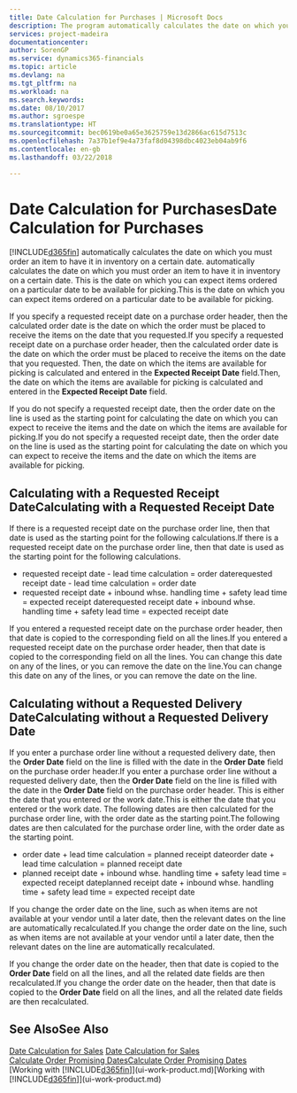 ```yaml
---
title: Date Calculation for Purchases | Microsoft Docs
description: The program automatically calculates the date on which you must order an item to have it in inventory on a certain date. This is the date on which you can expect items ordered on a particular date to be available for picking.
services: project-madeira
documentationcenter: 
author: SorenGP
ms.service: dynamics365-financials
ms.topic: article
ms.devlang: na
ms.tgt_pltfrm: na
ms.workload: na
ms.search.keywords: 
ms.date: 08/10/2017
ms.author: sgroespe
ms.translationtype: HT
ms.sourcegitcommit: bec0619be0a65e3625759e13d2866ac615d7513c
ms.openlocfilehash: 7a37b1ef9e4a73faf8d04398dbc4023eb04ab9f6
ms.contentlocale: en-gb
ms.lasthandoff: 03/22/2018

---
```

# <a name="date-calculation-for-purchases"></a><span data-ttu-id="05377-104">Date Calculation for Purchases</span><span class="sxs-lookup"><span data-stu-id="05377-104">Date Calculation for Purchases</span></span>
[!INCLUDE[d365fin](includes/d365fin_md.md)]<span data-ttu-id="05377-105"> automatically calculates the date on which you must order an item to have it in inventory on a certain date.</span><span class="sxs-lookup"><span data-stu-id="05377-105"> automatically calculates the date on which you must order an item to have it in inventory on a certain date.</span></span> <span data-ttu-id="05377-106">This is the date on which you can expect items ordered on a particular date to be available for picking.</span><span class="sxs-lookup"><span data-stu-id="05377-106">This is the date on which you can expect items ordered on a particular date to be available for picking.</span></span>  

<span data-ttu-id="05377-107">If you specify a requested receipt date on a purchase order header, then the calculated order date is the date on which the order must be placed to receive the items on the date that you requested.</span><span class="sxs-lookup"><span data-stu-id="05377-107">If you specify a requested receipt date on a purchase order header, then the calculated order date is the date on which the order must be placed to receive the items on the date that you requested.</span></span> <span data-ttu-id="05377-108">Then, the date on which the items are available for picking is calculated and entered in the **Expected Receipt Date** field.</span><span class="sxs-lookup"><span data-stu-id="05377-108">Then, the date on which the items are available for picking is calculated and entered in the **Expected Receipt Date** field.</span></span>  

<span data-ttu-id="05377-109">If you do not specify a requested receipt date, then the order date on the line is used as the starting point for calculating the date on which you can expect to receive the items and the date on which the items are available for picking.</span><span class="sxs-lookup"><span data-stu-id="05377-109">If you do not specify a requested receipt date, then the order date on the line is used as the starting point for calculating the date on which you can expect to receive the items and the date on which the items are available for picking.</span></span>  

## <a name="calculating-with-a-requested-receipt-date"></a><span data-ttu-id="05377-110">Calculating with a Requested Receipt Date</span><span class="sxs-lookup"><span data-stu-id="05377-110">Calculating with a Requested Receipt Date</span></span>  
<span data-ttu-id="05377-111">If there is a requested receipt date on the purchase order line, then that date is used as the starting point for the following calculations.</span><span class="sxs-lookup"><span data-stu-id="05377-111">If there is a requested receipt date on the purchase order line, then that date is used as the starting point for the following calculations.</span></span>  

- <span data-ttu-id="05377-112">requested receipt date - lead time calculation = order date</span><span class="sxs-lookup"><span data-stu-id="05377-112">requested receipt date - lead time calculation = order date</span></span>  
- <span data-ttu-id="05377-113">requested receipt date + inbound whse. handling time + safety lead time = expected receipt date</span><span class="sxs-lookup"><span data-stu-id="05377-113">requested receipt date + inbound whse. handling time + safety lead time = expected receipt date</span></span>  

<span data-ttu-id="05377-114">If you entered a requested receipt date on the purchase order header, then that date is copied to the corresponding field on all the lines.</span><span class="sxs-lookup"><span data-stu-id="05377-114">If you entered a requested receipt date on the purchase order header, then that date is copied to the corresponding field on all the lines.</span></span> <span data-ttu-id="05377-115">You can change this date on any of the lines, or you can remove the date on the line.</span><span class="sxs-lookup"><span data-stu-id="05377-115">You can change this date on any of the lines, or you can remove the date on the line.</span></span>  

## <a name="calculating-without-a-requested-delivery-date"></a><span data-ttu-id="05377-116">Calculating without a Requested Delivery Date</span><span class="sxs-lookup"><span data-stu-id="05377-116">Calculating without a Requested Delivery Date</span></span>  
<span data-ttu-id="05377-117">If you enter a purchase order line without a requested delivery date, then the **Order Date** field on the line is filled with the date in the **Order Date** field on the purchase order header.</span><span class="sxs-lookup"><span data-stu-id="05377-117">If you enter a purchase order line without a requested delivery date, then the **Order Date** field on the line is filled with the date in the **Order Date** field on the purchase order header.</span></span> <span data-ttu-id="05377-118">This is either the date that you entered or the work date.</span><span class="sxs-lookup"><span data-stu-id="05377-118">This is either the date that you entered or the work date.</span></span> <span data-ttu-id="05377-119">The following dates are then calculated for the purchase order line, with the order date as the starting point.</span><span class="sxs-lookup"><span data-stu-id="05377-119">The following dates are then calculated for the purchase order line, with the order date as the starting point.</span></span>  

- <span data-ttu-id="05377-120">order date + lead time calculation = planned receipt date</span><span class="sxs-lookup"><span data-stu-id="05377-120">order date + lead time calculation = planned receipt date</span></span>  
- <span data-ttu-id="05377-121">planned receipt date + inbound whse. handling time + safety lead time = expected receipt date</span><span class="sxs-lookup"><span data-stu-id="05377-121">planned receipt date + inbound whse. handling time + safety lead time = expected receipt date</span></span>  

<span data-ttu-id="05377-122">If you change the order date on the line, such as when items are not available at your vendor until a later date, then the relevant dates on the line are automatically recalculated.</span><span class="sxs-lookup"><span data-stu-id="05377-122">If you change the order date on the line, such as when items are not available at your vendor until a later date, then the relevant dates on the line are automatically recalculated.</span></span>  

<span data-ttu-id="05377-123">If you change the order date on the header, then that date is copied to the **Order Date** field on all the lines, and all the related date fields are then recalculated.</span><span class="sxs-lookup"><span data-stu-id="05377-123">If you change the order date on the header, then that date is copied to the **Order Date** field on all the lines, and all the related date fields are then recalculated.</span></span>  

## <a name="see-also"></a><span data-ttu-id="05377-124">See Also</span><span class="sxs-lookup"><span data-stu-id="05377-124">See Also</span></span>  
 <span data-ttu-id="05377-125">[Date Calculation for Sales](sales-date-calculation-for-sales.md) </span><span class="sxs-lookup"><span data-stu-id="05377-125">[Date Calculation for Sales](sales-date-calculation-for-sales.md) </span></span>  
 [<span data-ttu-id="05377-126">Calculate Order Promising Dates</span><span class="sxs-lookup"><span data-stu-id="05377-126">Calculate Order Promising Dates</span></span>](sales-how-to-calculate-order-promising-dates.md)  
 <span data-ttu-id="05377-127">[Working with [!INCLUDE[d365fin](includes/d365fin_md.md)]](ui-work-product.md)</span><span class="sxs-lookup"><span data-stu-id="05377-127">[Working with [!INCLUDE[d365fin](includes/d365fin_md.md)]](ui-work-product.md)</span></span>

